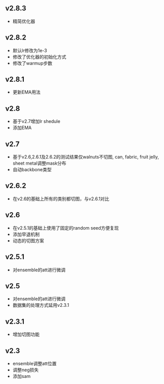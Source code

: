 ## v2.8.3

- 精简优化器

## v2.8.2

- 默认lr修改为1e-3
- 修改了优化器的初始化方式
- 修改了warmup步数

## v2.8.1

- 更新EMA用法

## v2.8

- 基于v2.7增加lr shedule
- 添加EMA

## v2.7
- 基于v2.6,2.6.1及2.6.2的测试结果仅walnuts不切图,  can, fabric, fruit jelly, sheet metal调整mask分布
- 自动backbone类型

## v2.6.2
- 在v2.6的基础上所有的类别都切图，与v2.6.1对比

## v2.6
- 在v2.5.1的基础上使用了固定的random seed方便复现
- 添加早退机制
- 动态的切图方案

## v2.5.1
- 对ensemble的att进行微调


## v2.5
- 对ensemble的att进行微调
- 数据集的处理方式延用v2.3.1

## v2.3.1
- 增加切图功能

## v2.3

- ensemble调整att位置
- 调整neg损失
- 添加sam
